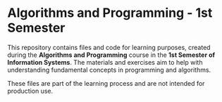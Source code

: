 # Algorithms and Programming - 1st Semester

This repository contains files and code for learning purposes, created during the **Algorithms and Programming** course in the **1st Semester of Information Systems**. The materials and exercises aim to help with understanding fundamental concepts in programming and algorithms.

These files are part of the learning process and are not intended for production use.
